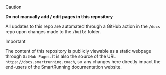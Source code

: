 > [!CAUTION]
> **Do not manually add / edit pages in this repository**

All updates to this repo are automated through a GitHub action in the `/docs` repo upon changes made to the `/build` folder.

> [!IMPORTANT]
> The content of this repository is publicly viewable as a static webpage through `GitHub Pages`. It is also the source of the URL `https://docs.smartrunning.coach`, so any changes here directly impact the end-users of the SmartRunning documentation website.
